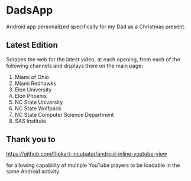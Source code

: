 # DadsApp
Android app personalized specifically for my Dad as a Christmas present.

## Latest Edition
Scrapes the web for the latest video, at each opening, from each of the following channels and displays them on the main page:

1. Miami of Ohio
2. Miami Redhawks
3. Elon University
4. Elon Phoenix
5. NC State University
6. NC State Wolfpack
7. NC State Computer Science Department
8. SAS Institute

## Thank you to

https://github.com/flipkart-incubator/android-inline-youtube-view

for allowing capability of multiple YouTube players to be loadable in the same Android activity.
